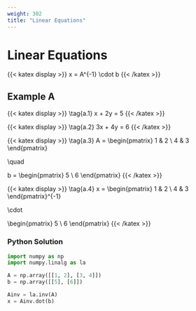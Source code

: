 ```yaml
---
weight: 302
title: "Linear Equations"
---
```


# Linear Equations

{{< katex display >}}
x = A^{-1} \cdot b
{{< /katex >}}

## Example A

{{< katex display >}}
\tag{a.1} x + 2y = 5
{{< /katex >}}

{{< katex display >}}
\tag{a.2} 3x + 4y = 6
{{< /katex >}}

{{< katex display >}}
\tag{a.3} A =
\begin{pmatrix}
1 & 2 \\
4 & 3
\end{pmatrix}

\quad

b =
\begin{pmatrix}
5 \\
6
\end{pmatrix}
{{< /katex >}}

{{< katex display >}}
\tag{a.4} x =
\begin{pmatrix}
1 & 2 \\
4 & 3
\end{pmatrix}^{-1}

\cdot

\begin{pmatrix}
5 \\
6
\end{pmatrix}
{{< /katex >}}

### Python Solution

```python
import numpy as np
import numpy.linalg as la

A = np.array([[1, 2], [3, 4]])
b = np.array([[5], [6]])

Ainv = la.inv(A)
x = Ainv.dot(b)
```
